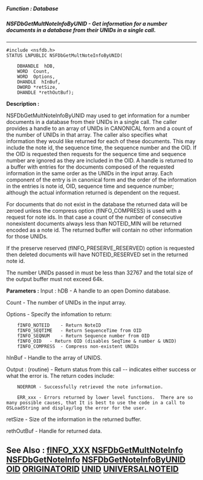 ##### Function : Database
##### NSFDbGetMultNoteInfoByUNID - Get information for a number documents in a database from their UNIDs in a single call.
---
```
#include <nsfdb.h>
STATUS LNPUBLIC NSFDbGetMultNoteInfoByUNID(

	DBHANDLE  hDB,
	WORD  Count,
	WORD  Options,
	DHANDLE  hInBuf,
	DWORD *retSize,
	DHANDLE *rethOutBuf);
```
**Description :**

NSFDbGetMultNoteInfoByUNID may used to get information for a number documents 
in a database from their UNIDs in a single call. The caller provides a handle 
to an array of UNIDs in CANONICAL form and a count of the number of UNIDs in 
that array. The caller also specifies what information they would like returned 
for each of these documents. This may include the note id, the sequence time, 
the sequence number and the OID. If the OID is requested then requests for the 
sequence time and sequence number are ignored as they are included in the OID. 
A handle is returned to a buffer with entries for the documents composed of the 
requested information in the same order as the UNIDs in the input  array. Each 
component of the entry is in canonical form and the order of the information in 
the entries is note id, OID, sequence time and sequence number; although the 
actual information returned is dependent on the request.

For documents that do not exist in the database the returned data will be 
zeroed unless the compress option (fINFO_COMPRESS) is used with a request for 
note ids. In that case a count of the number of consecutive nonexistent 
documents always less than 
NOTEID_MIN will be returned encoded as a note id. The returned buffer will 
contain no other information for those UNIDs.

If the preserve reserved (fINFO_PRESERVE_RESERVED) option is requested then 
deleted documents will have NOTEID_RESERVED set in the returned note id.

The number UNIDs passed in must be less than 32767 and the total size of the 
output buffer must not exceed 64k.

**Parameters :**
Input :
hDB  -  A handle to an open Domino database.

Count  -  The number of UNIDs in the input array.

Options  -  Specify the infomation to return:

		fINFO_NOTEID	- Return NoteID 
		fINFO_SEQTIME	- Return SequenceTime from OID 
		fINFO_SEQNUM	- Return Sequence number from OID 
		fINFO_OID	- Return OID (disables SeqTime & number & UNID)
		fINFO_COMPRESS	- Compress non-existent UNIDs

hInBuf  -  Handle to the array of UNIDS.

Output :
(routine)  -  Return status from this call -- indicates either success or what the error is. The return codes include:

		NOERROR - Successfully retrieved the note information.

		ERR_xxx - Errors returned by lower level functions.  There are so many possible causes, that It is best to use the code in a call to OSLoadString and display/log the error for the user.


retSize  -  Size of the information in the returned buffer.

rethOutBuf  -  Handle for returned data.


**See Also :**
[fINFO_XXX](/reference/Symb/fINFO_XXX)
[NSFDbGetMultNoteInfo](/reference/Func/NSFDbGetMultNoteInfo)
[NSFDbGetNoteInfo](/reference/Func/NSFDbGetNoteInfo)
[NSFDbGetNoteInfoByUNID](/reference/Func/NSFDbGetNoteInfoByUNID)
[OID](/reference/Data/OID)
[ORIGINATORID](/reference/Data/ORIGINATORID)
[UNID](/reference/Data/UNID)
[UNIVERSALNOTEID](/reference/Data/UNIVERSALNOTEID)
---

